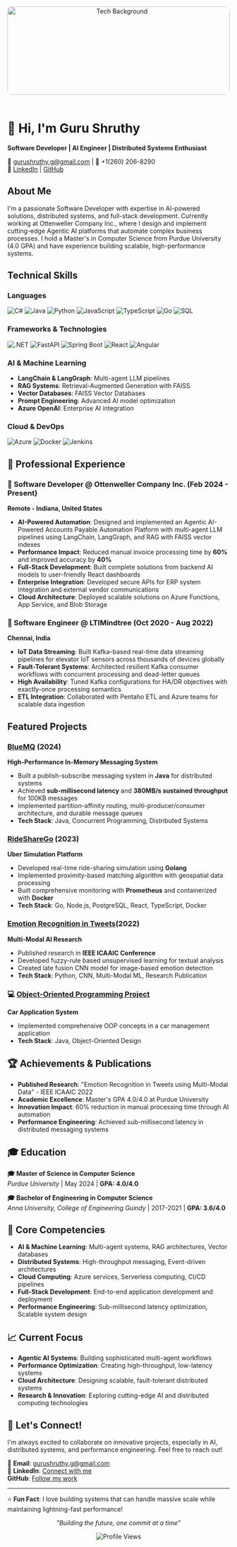 <div align="center">
  <img src="https://images.unsplash.com/photo-1451187580459-43490279c0fa?ixlib=rb-4.0.3&ixid=M3wxMjA3fDB8MHxwaG90by1wYWdlfHx8fGVufDB8fHx8fA%3D%3D&auto=format&fit=crop&w=2072&q=80" alt="Tech Background" width="100%" height="200" style="object-fit: cover; border-radius: 10px; margin-bottom: 20px;">
</div>

# 👋 Hi, I'm Guru Shruthy

**Software Developer | AI Engineer | Distributed Systems Enthusiast**

📧 gurushruthy.g@gmail.com | 📱 +1(260) 206-8290  
🔗 [LinkedIn](https://www.linkedin.com/in/guru-shruthy-guru-moorthy-22362b1b4/) | [GitHub](https://github.com/gurushruthy)

## About Me

I'm a passionate Software Developer with expertise in AI-powered solutions, distributed systems, and full-stack development. Currently working at Ottenweller Company Inc., where I design and implement cutting-edge Agentic AI platforms that automate complex business processes. I hold a Master's in Computer Science from Purdue University (4.0 GPA) and have experience building scalable, high-performance systems.

## Technical Skills

### Languages
![C#](https://img.shields.io/badge/C%23-239120?style=flat-square&logo=c-sharp&logoColor=white)
![Java](https://img.shields.io/badge/Java-ED8B00?style=flat-square&logo=openjdk&logoColor=white)
![Python](https://img.shields.io/badge/Python-3776AB?style=flat-square&logo=python&logoColor=white)
![JavaScript](https://img.shields.io/badge/JavaScript-F7DF1E?style=flat-square&logo=javascript&logoColor=black)
![TypeScript](https://img.shields.io/badge/TypeScript-007ACC?style=flat-square&logo=typescript&logoColor=white)
![Go](https://img.shields.io/badge/Go-00ADD8?style=flat-square&logo=go&logoColor=white)
![SQL](https://img.shields.io/badge/SQL-336791?style=flat-square&logo=postgresql&logoColor=white)

### Frameworks & Technologies
![.NET](https://img.shields.io/badge/.NET-5C2D91?style=flat-square&logo=.net&logoColor=white)
![FastAPI](https://img.shields.io/badge/FastAPI-005571?style=flat-square&logo=fastapi)
![Spring Boot](https://img.shields.io/badge/Spring_Boot-6DB33F?style=flat-square&logo=spring-boot&logoColor=white)
![React](https://img.shields.io/badge/React-20232A?style=flat-square&logo=react&logoColor=61DAFB)
![Angular](https://img.shields.io/badge/Angular-DD0031?style=flat-square&logo=angular&logoColor=white)

### AI & Machine Learning
- **LangChain & LangGraph**: Multi-agent LLM pipelines
- **RAG Systems**: Retrieval-Augmented Generation with FAISS
- **Vector Databases**: FAISS Vector Databases
- **Prompt Engineering**: Advanced AI model optimization
- **Azure OpenAI**: Enterprise AI integration

### Cloud & DevOps
![Azure](https://img.shields.io/badge/Azure-0089D0?style=flat-square&logo=microsoft-azure&logoColor=white)
![Docker](https://img.shields.io/badge/Docker-2496ED?style=flat-square&logo=docker&logoColor=white)
![Jenkins](https://img.shields.io/badge/Jenkins-D24939?style=flat-square&logo=jenkins&logoColor=white)

## 💼 Professional Experience

### 🔹 Software Developer @ Ottenweller Company Inc. (Feb 2024 - Present)
**Remote - Indiana, United States**

- **AI-Powered Automation**: Designed and implemented an Agentic AI-Powered Accounts Payable Automation Platform with multi-agent LLM pipelines using LangChain, LangGraph, and RAG with FAISS vector indexes
- **Performance Impact**: Reduced manual invoice processing time by **60%** and improved accuracy by **40%**
- **Full-Stack Development**: Built complete solutions from backend AI models to user-friendly React dashboards
- **Enterprise Integration**: Developed secure APIs for ERP system integration and external vendor communications
- **Cloud Architecture**: Deployed scalable solutions on Azure Functions, App Service, and Blob Storage

### 🔹 Software Engineer @ LTIMindtree (Oct 2020 - Aug 2022)
**Chennai, India**

- **IoT Data Streaming**: Built Kafka-based real-time data streaming pipelines for elevator IoT sensors across thousands of devices globally
- **Fault-Tolerant Systems**: Architected resilient Kafka consumer workflows with concurrent processing and dead-letter queues
- **High Availability**: Tuned Kafka configurations for HA/DR objectives with exactly-once processing semantics
- **ETL Integration**: Collaborated with Pentaho ETL and Azure teams for scalable data ingestion

## Featured Projects

### [BlueMQ](https://github.com/gurushruthy/BlueMQ) (2024)
**High-Performance In-Memory Messaging System**
- Built a publish-subscribe messaging system in **Java** for distributed systems
- Achieved **sub-millisecond latency** and **380MB/s sustained throughput** for 100KB messages
- Implemented partition-affinity routing, multi-producer/consumer architecture, and durable message queues
- **Tech Stack**: Java, Concurrent Programming, Distributed Systems

### [RideShareGo](https://github.com/gurushruthy/RideShareGo) (2023)
**Uber Simulation Platform**
- Developed real-time ride-sharing simulation using **Golang**
- Implemented proximity-based matching algorithm with geospatial data processing
- Built comprehensive monitoring with **Prometheus** and containerized with **Docker**
- **Tech Stack**: Go, Node.js, PostgreSQL, React, TypeScript, Docker

### [Emotion Recognition in Tweets](https://ieeexplore.ieee.org/document/9792691)(2022)
**Multi-Modal AI Research**
- Published research in **IEEE ICAAIC Conference**
- Developed fuzzy-rule based unsupervised learning for textual analysis
- Created late fusion CNN model for image-based emotion detection
- **Tech Stack**: Python, CNN, Multi-Modal ML, Research Publication

### 💻 [Object-Oriented Programming Project](https://github.com/gurushruthy/oops-project)
**Car Application System**
- Implemented comprehensive OOP concepts in a car management application
- **Tech Stack**: Java, Object-Oriented Design

<!-- ## 📊 GitHub Statistics

<div align="center">
  
![Guru's GitHub Stats](https://github-readme-stats.vercel.app/api?username=gurushruthy&show_icons=true&theme=radical&count_private=true)

![Top Languages](https://github-readme-stats.vercel.app/api/top-langs/?username=gurushruthy&layout=compact&theme=radical&count_private=true)

![GitHub Streak](https://github-readme-streak-stats.herokuapp.com/?user=gurushruthy&theme=radical)

</div>-->

## 🏆 Achievements & Publications

- **Published Research**: "Emotion Recognition in Tweets using Multi-Modal Data" - IEEE ICAAIC 2022
- **Academic Excellence**: Master's GPA 4.0/4.0 at Purdue University
- **Innovation Impact**: 60% reduction in manual processing time through AI automation
- **Performance Engineering**: Achieved sub-millisecond latency in distributed messaging systems

## 🎓 Education

**🎓 Master of Science in Computer Science**  
*Purdue University* | May 2024 | **GPA: 4.0/4.0**

**🎓 Bachelor of Engineering in Computer Science**  
*Anna University, College of Engineering Guindy* | 2017-2021 | **GPA: 3.6/4.0**

## 🌟 Core Competencies

- **AI & Machine Learning**: Multi-agent systems, RAG architectures, Vector databases
- **Distributed Systems**: High-throughput messaging, Event-driven architectures
- **Cloud Computing**: Azure services, Serverless computing, CI/CD pipelines
- **Full-Stack Development**: End-to-end application development and deployment
- **Performance Engineering**: Sub-millisecond latency optimization, Scalable system design

## 📈 Current Focus

- **Agentic AI Systems**: Building sophisticated multi-agent workflows
- **Performance Optimization**: Creating high-throughput, low-latency systems
- **Cloud Architecture**: Designing scalable, fault-tolerant distributed systems
- **Research & Innovation**: Exploring cutting-edge AI and distributed computing technologies

## 🤝 Let's Connect!

I'm always excited to collaborate on innovative projects, especially in AI, distributed systems, and performance engineering. Feel free to reach out!

📧 **Email**: gurushruthy.g@gmail.com  
💼 **LinkedIn**: [Connect with me](https://www.linkedin.com/in/guru-shruthy-guru-moorthy-22362b1b4/)  
**GitHub**: [Follow my work](https://github.com/gurushruthy)

---
⭐ **Fun Fact**: I love building systems that can handle massive scale while maintaining lightning-fast performance!

<div align="center">
  
*"Building the future, one commit at a time"*

![Profile Views](https://komarev.com/ghpvc/?username=gurushruthy&color=brightgreen&style=flat-square)

</div>
